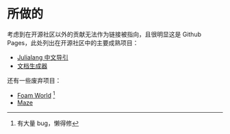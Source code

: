 # 所做的
考虑到在开源社区以外的贡献无法作为链接被指向，且很明显这是 Github Pages，此处列出在开源社区中的主要成熟项目：
- [Julialang 中文导引](https://learn.juliacn.com)
- [文档生成器](https://juliaroadmap.github.io/DoctreePages.jl/docs/index.html)

还有一些废弃项目：
- [Foam World](https://foamworld.github.io/) [^1]
- [Maze](https://github.com/Rratic/Maze)

[^1]: 有大量 bug，懒得修
